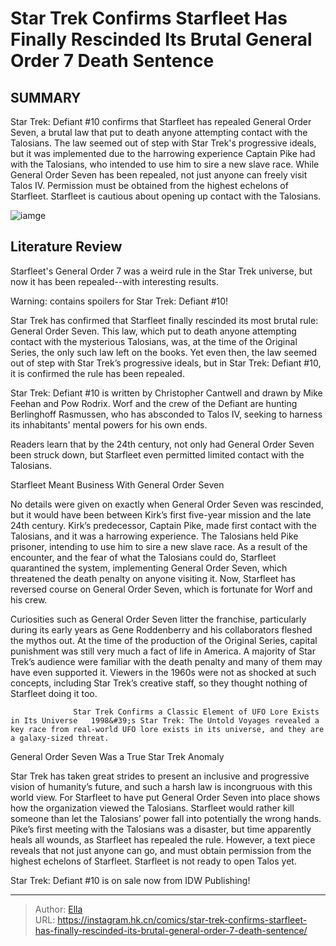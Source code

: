 # Star Trek Confirms Starfleet Has Finally Rescinded Its Brutal General Order 7 Death Sentence


## SUMMARY 



  Star Trek: Defiant #10 confirms that Starfleet has repealed General Order Seven, a brutal law that put to death anyone attempting contact with the Talosians.   The law seemed out of step with Star Trek&#39;s progressive ideals, but it was implemented due to the harrowing experience Captain Pike had with the Talosians, who intended to use him to sire a new slave race.   While General Order Seven has been repealed, not just anyone can freely visit Talos IV. Permission must be obtained from the highest echelons of Starfleet. Starfleet is cautious about opening up contact with the Talosians.  

![iamge](https://static1.srcdn.com/wordpress/wp-content/uploads/2023/01/kirks-starfleet-legacy.jpg)

## Literature Review

Starfleet&#39;s General Order 7 was a weird rule in the Star Trek universe, but now it has been repealed--with interesting results.




Warning: contains spoilers for Star Trek: Defiant #10!




Star Trek has confirmed that Starfleet finally rescinded its most brutal rule: General Order Seven. This law, which put to death anyone attempting contact with the mysterious Talosians, was, at the time of the Original Series, the only such law left on the books. Yet even then, the law seemed out of step with Star Trek’s progressive ideals, but in Star Trek: Defiant #10, it is confirmed the rule has been repealed.

Star Trek: Defiant #10 is written by Christopher Cantwell and drawn by Mike Feehan and Pow Rodrix. Worf and the crew of the Defiant are hunting Berlinghoff Rasmussen, who has absconded to Talos IV, seeking to harness its inhabitants&#39; mental powers for his own ends.

          

Readers learn that by the 24th century, not only had General Order Seven been struck down, but Starfleet even permitted limited contact with the Talosians. 





 Starfleet Meant Business With General Order Seven 
          

No details were given on exactly when General Order Seven was rescinded, but it would have been between Kirk’s first five-year mission and the late 24th century. Kirk’s predecessor, Captain Pike, made first contact with the Talosians, and it was a harrowing experience. The Talosians held Pike prisoner, intending to use him to sire a new slave race. As a result of the encounter, and the fear of what the Talosians could do, Starfleet quarantined the system, implementing General Order Seven, which threatened the death penalty on anyone visiting it. Now, Starfleet has reversed course on General Order Seven, which is fortunate for Worf and his crew.

Curiosities such as General Order Seven litter the franchise, particularly during its early years as Gene Roddenberry and his collaborators fleshed the mythos out. At the time of the production of the Original Series, capital punishment was still very much a fact of life in America. A majority of Star Trek’s audience were familiar with the death penalty and many of them may have even supported it. Viewers in the 1960s were not as shocked at such concepts, including Star Trek’s creative staff, so they thought nothing of Starfleet doing it too.




                  Star Trek Confirms a Classic Element of UFO Lore Exists in Its Universe   1998&#39;s Star Trek: The Untold Voyages revealed a key race from real-world UFO lore exists in its universe, and they are a galaxy-sized threat.   



 General Order Seven Was a True Star Trek Anomaly 
          

Star Trek has taken great strides to present an inclusive and progressive vision of humanity’s future, and such a harsh law is incongruous with this world view. For Starfleet to have put General Order Seven into place shows how the organization viewed the Talosians. Starfleet would rather kill someone than let the Talosians’ power fall into potentially the wrong hands. Pike’s first meeting with the Talosians was a disaster, but time apparently heals all wounds, as Starfleet has repealed the rule. However, a text piece reveals that not just anyone can go, and must obtain permission from the highest echelons of Starfleet. Starfleet is not ready to open Talos yet.




Star Trek: Defiant #10 is on sale now from IDW Publishing!



---

> Author: [Ella](https://instagram.hk.cn/)  
> URL: https://instagram.hk.cn/comics/star-trek-confirms-starfleet-has-finally-rescinded-its-brutal-general-order-7-death-sentence/  

